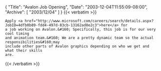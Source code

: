 {
  "Title": "Avalon Job Opening",
  "Date": "2003-12-04T11:55:09-08:00",
  "Archive": [
    "2003/12/04"
  ]
}
{{< verbatim >}}

    Apply <a href="http://www.microsoft.com/careers/search/details.aspx?JobID=4dfb0b89-fdd4-497d-83cb-13162ad8e2c3">here</a> for
    a job working on Avalon.&#160; Specifically, this job is for our very cool timing
    and animation team.&#160; We are a pretty dynamic team so the actual responsibilities&#160;may
    include other parts of Avalon graphics depending on who we get and what their skills
    are.
{{< /verbatim >}}
